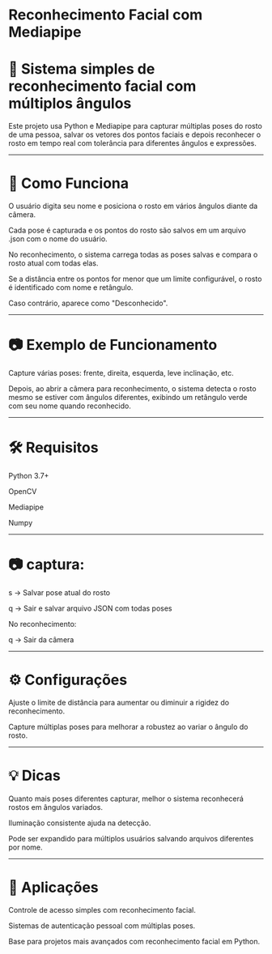 # Reconhecimento Facial com Mediapipe

# 👤 Sistema simples de reconhecimento facial com múltiplos ângulos

Este projeto usa Python e Mediapipe para capturar múltiplas poses do rosto de uma pessoa, salvar os vetores dos pontos faciais e depois reconhecer o rosto em tempo real com tolerância para diferentes ângulos e expressões.

---

# 🧩 Como Funciona
O usuário digita seu nome e posiciona o rosto em vários ângulos diante da câmera.

Cada pose é capturada e os pontos do rosto são salvos em um arquivo .json com o nome do usuário.

No reconhecimento, o sistema carrega todas as poses salvas e compara o rosto atual com todas elas.

Se a distância entre os pontos for menor que um limite configurável, o rosto é identificado com nome e retângulo.

Caso contrário, aparece como "Desconhecido".

---

# 📷 Exemplo de Funcionamento
Capture várias poses: frente, direita, esquerda, leve inclinação, etc.

Depois, ao abrir a câmera para reconhecimento, o sistema detecta o rosto mesmo se estiver com ângulos diferentes, exibindo um retângulo verde com seu nome quando reconhecido.

---

# 🛠 Requisitos
Python 3.7+

OpenCV

Mediapipe

Numpy

---

# 📷 captura:

s → Salvar pose atual do rosto

q → Sair e salvar arquivo JSON com todas poses

No reconhecimento:

q → Sair da câmera

---

# ⚙️ Configurações
Ajuste o limite de distância para aumentar ou diminuir a rigidez do reconhecimento.

Capture múltiplas poses para melhorar a robustez ao variar o ângulo do rosto.

---

# 💡 Dicas
Quanto mais poses diferentes capturar, melhor o sistema reconhecerá rostos em ângulos variados.

Iluminação consistente ajuda na detecção.

Pode ser expandido para múltiplos usuários salvando arquivos diferentes por nome.

---

# 🚀 Aplicações
Controle de acesso simples com reconhecimento facial.

Sistemas de autenticação pessoal com múltiplas poses.

Base para projetos mais avançados com reconhecimento facial em Python.
